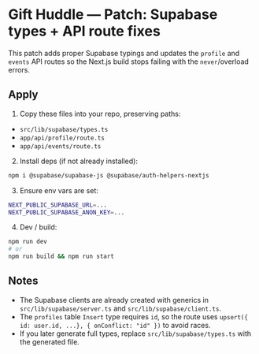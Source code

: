 # Gift Huddle — Patch: Supabase types + API route fixes

This patch adds proper Supabase typings and updates the `profile` and `events` API routes so the Next.js build stops failing with the `never`/overload errors.

## Apply

1. Copy these files into your repo, preserving paths:

- `src/lib/supabase/types.ts`
- `app/api/profile/route.ts`
- `app/api/events/route.ts`

2. Install deps (if not already installed):

```bash
npm i @supabase/supabase-js @supabase/auth-helpers-nextjs
```

3. Ensure env vars are set:

```bash
NEXT_PUBLIC_SUPABASE_URL=...
NEXT_PUBLIC_SUPABASE_ANON_KEY=...
```

4. Dev / build:

```bash
npm run dev
# or
npm run build && npm run start
```

## Notes

- The Supabase clients are already created with generics in `src/lib/supabase/server.ts` and `src/lib/supabase/client.ts`.
- The `profiles` table `Insert` type requires `id`, so the route uses `upsert({ id: user.id, ...}, { onConflict: "id" })` to avoid races.
- If you later generate full types, replace `src/lib/supabase/types.ts` with the generated file.
